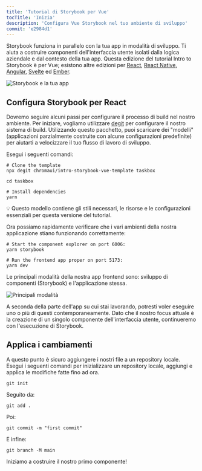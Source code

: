 ```yaml
---
title: 'Tutorial di Storybook per Vue'
tocTitle: 'Inizia'
description: 'Configura Vue Storybook nel tuo ambiente di sviluppo'
commit: 'e2984d1'
---
```


Storybook funziona in parallelo con la tua app in modalità di sviluppo. Ti aiuta a costruire componenti dell'interfaccia utente isolati dalla logica aziendale e dal contesto della tua app. Questa edizione del tutorial Intro to Storybook è per Vue; esistono altre edizioni per [React](/intro-to-storybook/react/en/get-started), [React Native](/intro-to-storybook/react-native/en/get-started/), [Angular](/intro-to-storybook/angular/en/get-started), [Svelte](/intro-to-storybook/svelte/en/get-started) ed [Ember](/intro-to-storybook/ember/en/get-started).

![Storybook e la tua app](/intro-to-storybook/storybook-relationship.jpg)

## Configura Storybook per React

Dovremo seguire alcuni passi per configurare il processo di build nel nostro ambiente. Per iniziare, vogliamo utilizzare [degit](https://github.com/Rich-Harris/degit) per configurare il nostro sistema di build. Utilizzando questo pacchetto, puoi scaricare dei "modelli" (applicazioni parzialmente costruite con alcune configurazioni predefinite) per aiutarti a velocizzare il tuo flusso di lavoro di sviluppo.

Esegui i seguenti comandi:

```shell:clipboard=false
# Clone the template
npx degit chromaui/intro-storybook-vue-template taskbox

cd taskbox

# Install dependencies
yarn
```

<div class="aside">
💡 Questo modello contiene gli stili necessari, le risorse e le configurazioni essenziali per questa versione del tutorial.
</div>

Ora possiamo rapidamente verificare che i vari ambienti della nostra applicazione stiano funzionando correttamente:

```shell:clipboard=false
# Start the component explorer on port 6006:
yarn storybook

# Run the frontend app proper on port 5173:
yarn dev
```

Le principali modalità della nostra app frontend sono: sviluppo di componenti (Storybook) e l'applicazione stessa.

![Principali modalità](/intro-to-storybook/app-main-modalities-vue.png)

A seconda della parte dell'app su cui stai lavorando, potresti voler eseguire uno o più di questi contemporaneamente. Dato che il nostro focus attuale è la creazione di un singolo componente dell'interfaccia utente, continueremo con l'esecuzione di Storybook.

## Applica i cambiamenti

A questo punto è sicuro aggiungere i nostri file a un repository locale. Esegui i seguenti comandi per inizializzare un repository locale, aggiungi e applica le modifiche fatte fino ad ora.

```shell
git init
```

Seguito da:

```shell
git add .
```

Poi:

```shell
git commit -m "first commit"
```

E infine:

```shell
git branch -M main
```

Iniziamo a costruire il nostro primo componente!
